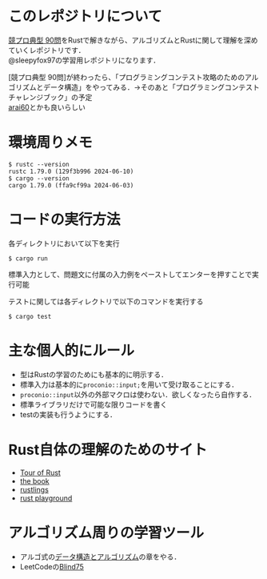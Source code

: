 # このレポジトリについて
[競プロ典型 90問](https://atcoder.jp/contests/typical90)をRustで解きながら、アルゴリズムとRustに関して理解を深めていくレポジトリです．<br>
@sleepyfox97の学習用レポジトリになります．<br>

[競プロ典型 90問]が終わったら、「プログラミングコンテスト攻略のためのアルゴリズムとデータ構造」をやってみる．→そのあと「プログラミングコンテストチャレンジブック」の予定<br>
[arai60](https://1kohei1.com/leetcode/)とかも良いらしい<br>


# 環境周りメモ
```shell
$ rustc --version
rustc 1.79.0 (129f3b996 2024-06-10)
$ cargo --version
cargo 1.79.0 (ffa9cf99a 2024-06-03)
```

# コードの実行方法
各ディレクトリにおいて以下を実行
```shell
$ cargo run
```
標準入力として、問題文に付属の入力例をペーストしてエンターを押すことで実行可能<br>

テストに関しては各ディレクトリで以下のコマンドを実行する<br>
```shell
$ cargo test
```

# 主な個人的にルール
* 型はRustの学習のためにも基本的に明示する．<br>
* 標準入力は基本的に`proconio::input;`を用いて受け取ることにする．<br>
* `proconio::input`以外の外部マクロは使わない．欲しくなったら自作する．<br>
* 標準ライブラリだけで可能な限りコードを書く<br>
* testの実装も行うようにする．<br>

# Rust自体の理解のためのサイト
* [Tour of Rust](https://tourofrust.com/index.html)
* [the book](https://doc.rust-lang.org/book/)
* [rustlings](https://github.com/rust-lang/rustlings/)
* [rust playground](https://play.rust-lang.org/?version=stable&mode=debug&edition=2021)

# アルゴリズム周りの学習ツール
* アルゴ式の[データ構造とアルゴリズム](https://algo-method.com/topics)の章をやる．
* LeetCodeの[Blind75](https://leetcode.com/problem-list/oizxjoit/)
